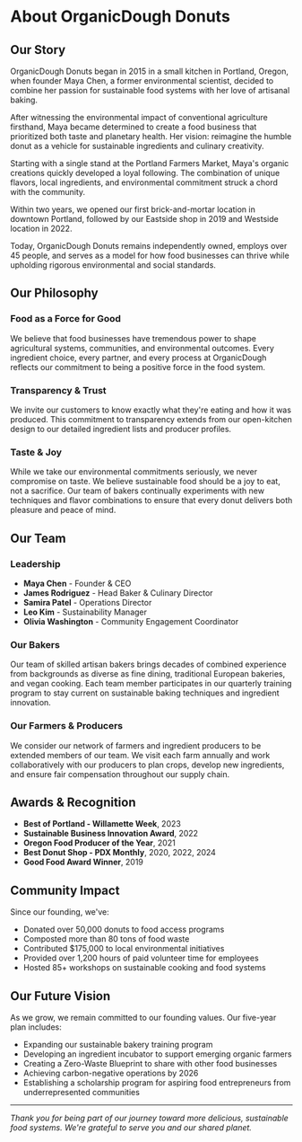 # About OrganicDough Donuts

## Our Story

OrganicDough Donuts began in 2015 in a small kitchen in Portland, Oregon, when founder Maya Chen, a former environmental scientist, decided to combine her passion for sustainable food systems with her love of artisanal baking.

After witnessing the environmental impact of conventional agriculture firsthand, Maya became determined to create a food business that prioritized both taste and planetary health. Her vision: reimagine the humble donut as a vehicle for sustainable ingredients and culinary creativity.

Starting with a single stand at the Portland Farmers Market, Maya's organic creations quickly developed a loyal following. The combination of unique flavors, local ingredients, and environmental commitment struck a chord with the community. 

Within two years, we opened our first brick-and-mortar location in downtown Portland, followed by our Eastside shop in 2019 and Westside location in 2022.

Today, OrganicDough Donuts remains independently owned, employs over 45 people, and serves as a model for how food businesses can thrive while upholding rigorous environmental and social standards.

## Our Philosophy

### Food as a Force for Good

We believe that food businesses have tremendous power to shape agricultural systems, communities, and environmental outcomes. Every ingredient choice, every partner, and every process at OrganicDough reflects our commitment to being a positive force in the food system.

### Transparency & Trust

We invite our customers to know exactly what they're eating and how it was produced. This commitment to transparency extends from our open-kitchen design to our detailed ingredient lists and producer profiles.

### Taste & Joy

While we take our environmental commitments seriously, we never compromise on taste. We believe sustainable food should be a joy to eat, not a sacrifice. Our team of bakers continually experiments with new techniques and flavor combinations to ensure that every donut delivers both pleasure and peace of mind.

## Our Team

### Leadership

- **Maya Chen** - Founder & CEO
- **James Rodriguez** - Head Baker & Culinary Director
- **Samira Patel** - Operations Director
- **Leo Kim** - Sustainability Manager
- **Olivia Washington** - Community Engagement Coordinator

### Our Bakers

Our team of skilled artisan bakers brings decades of combined experience from backgrounds as diverse as fine dining, traditional European bakeries, and vegan cooking. Each team member participates in our quarterly training program to stay current on sustainable baking techniques and ingredient innovation.

### Our Farmers & Producers

We consider our network of farmers and ingredient producers to be extended members of our team. We visit each farm annually and work collaboratively with our producers to plan crops, develop new ingredients, and ensure fair compensation throughout our supply chain.

## Awards & Recognition

- **Best of Portland - Willamette Week**, 2023
- **Sustainable Business Innovation Award**, 2022
- **Oregon Food Producer of the Year**, 2021
- **Best Donut Shop - PDX Monthly**, 2020, 2022, 2024
- **Good Food Award Winner**, 2019

## Community Impact

Since our founding, we've:
- Donated over 50,000 donuts to food access programs
- Composted more than 80 tons of food waste
- Contributed $175,000 to local environmental initiatives
- Provided over 1,200 hours of paid volunteer time for employees
- Hosted 85+ workshops on sustainable cooking and food systems

## Our Future Vision

As we grow, we remain committed to our founding values. Our five-year plan includes:

- Expanding our sustainable bakery training program
- Developing an ingredient incubator to support emerging organic farmers
- Creating a Zero-Waste Blueprint to share with other food businesses
- Achieving carbon-negative operations by 2026
- Establishing a scholarship program for aspiring food entrepreneurs from underrepresented communities

---

*Thank you for being part of our journey toward more delicious, sustainable food systems. We're grateful to serve you and our shared planet.*
